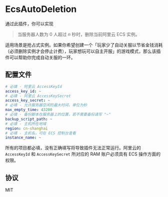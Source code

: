 # EcsAutoDeletion

通过此插件，你可以实现

> 当服务器人数为 0 人超过 *n* 秒时，删除当前阿里云 ECS 实例。

适用场景是抢占式实例。如果你希望创建一个「玩家少了自动关服以节省金钱消耗（必须删除实例才会停止计费），玩家想玩可以自主开服」的游戏模式，那么该插件可以帮助你完成自动关服的一环。

## 配置文件

```yml
# 必填 - 阿里云 AccessKeyId
access_key_id: ~
# 必填 - 阿里云 AccessKeySecret
access_key_secret: ~
# 必填 - 允许服务器空闲的最大时间，单位为秒
max_empty_time: 43200
# 必填 - 备份脚本在服务器上的位置，若不需要备份请写 "~"
backup_script_path: ~
# 必填 - 主机所在地域
region: cn-shanghai
# 必填 - 主机名，可在 ECS 控制台查看
instance_name: ~
```

所有的项目都必填，没有正确填写将导致插件无法正常运行。阿里云的 `AccessKeyId` 和 `AccessKeySecret` 所对应的 RAM 账户必须具有 ECS 操作方面的权限。

## 协议

MIT
